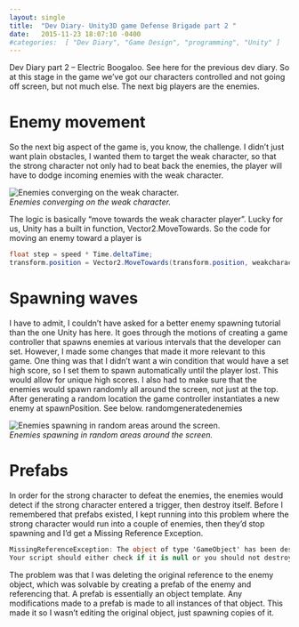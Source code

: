 ```yaml
---
layout: single
title:  "Dev Diary- Unity3D game Defense Brigade part 2 "
date:   2015-11-23 18:07:10 -0400
#categories:  [ "Dev Diary", "Game Design", "programming", "Unity" ]
---
```


Dev Diary part 2 – Electric Boogaloo. See here for the previous dev diary. So at this stage in the game we’ve got our characters controlled and not going off screen, but not much else. The next big players are the enemies.

# Enemy movement
So the next big aspect of the game is, you know, the challenge. I didn’t just want plain obstacles, I wanted them to target the weak character, so that the strong character not only had to beat back the enemies, the player will have to dodge incoming enemies with the weak character.

![Enemies converging on the weak character.](https://i2.wp.com/adinashanholtz.com/wp-content/uploads/2015/11/enemyconverging.png) 
<em style="display: block;">Enemies converging on the weak character.</em>

The logic is basically “move towards the weak character player”. Lucky for us, Unity has a built in function, Vector2.MoveTowards. So the code for moving an enemy toward a player is

```cs 
float step = speed * Time.deltaTime;
transform.position = Vector2.MoveTowards(transform.position, weakcharacter.transform.position, step);
```

# Spawning waves
I have to admit, I couldn’t have asked for a better enemy spawning tutorial than the one Unity has here. It goes through the motions of creating a game controller that spawns enemies at various intervals that the developer can set. However, I made some changes that made it more relevant to this game.  One thing was that I didn’t want  a win condition that would have a set high score, so I set them to spawn automatically until the player lost. This would allow for unique high scores.
I also had to make sure that the enemies would spawn randomly all around the screen, not just at the top. After generating a random location the game controller instantiates a new enemy at spawnPosition. See below.
randomgeneratedenemies

![Enemies spawning in random areas around the screen.](https://i0.wp.com/adinashanholtz.com/wp-content/uploads/2015/11/randomgeneratedenemies.png)
<em style="display: block;">Enemies spawning in random areas around the screen.</em>

# Prefabs
In order for the strong character to defeat the enemies, the enemies would detect if the strong character entered a trigger, then destroy itself. Before I remembered that prefabs existed, I kept running into this problem where the strong character would run into a couple of enemies, then they’d stop spawning and I’d get a Missing Reference Exception.

```cs 
MissingReferenceException: The object of type 'GameObject' has been destroyed but you are still trying to access it.
Your script should either check if it is null or you should not destroy the object.
```

The problem was that I was deleting the original reference to the enemy object, which was solvable by creating a prefab of the enemy and referencing that. A prefab is essentially an object template. Any modifications made to a prefab is made to all instances of that object. This made it so I wasn’t editing the original object, just spawning copies of it.

